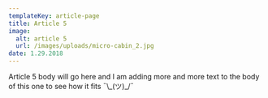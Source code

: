 ```yaml
---
templateKey: article-page
title: Article 5
image:
  alt: article 5
  url: /images/uploads/micro-cabin_2.jpg
date: 1.29.2018
---
```

Article 5 body will go here and I am adding more and more text to the body of this one to see how it fits ¯\\_(ツ)\_/¯
